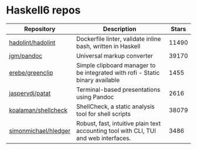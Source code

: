 # Haskell6 repos

| Repository                                                      | Description                                                                          | Stars |
| --------------------------------------------------------------- | ------------------------------------------------------------------------------------ | ----- |
| [hadolint/hadolint](https://github.com/hadolint/hadolint)       | Dockerfile linter, validate inline bash, written in Haskell                          | 11490 |
| [jgm/pandoc](https://github.com/jgm/pandoc)                     | Universal markup converter                                                           | 39170 |
| [erebe/greenclip](https://github.com/erebe/greenclip)           | Simple clipboard manager to be integrated with rofi - Static binary available        | 1455  |
| [jaspervdj/patat](https://github.com/jaspervdj/patat)           | Terminal-based presentations using Pandoc                                            | 2616  |
| [koalaman/shellcheck](https://github.com/koalaman/shellcheck)   | ShellCheck, a static analysis tool for shell scripts                                 | 38079 |
| [simonmichael/hledger](https://github.com/simonmichael/hledger) | Robust, fast, intuitive plain text accounting tool with CLI, TUI and web interfaces. | 3486  |
